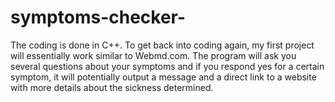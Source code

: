 # symptoms-checker-
The coding is done in C++. To get back into coding again, my first project will essentially work similar to Webmd.com. The program will ask you several questions about your symptoms and if you respond yes for a certain symptom, it will potentially output a message and a direct link to a website with more details about the sickness determined. 
